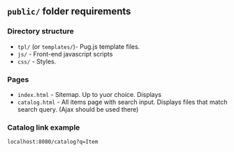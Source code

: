 ## `public/` folder requirements

### Directory structure
- `tpl/`  (or `templates/`)- Pug.js template files.
- `js/` - Front-end javascript scripts
- `css/` - Styles.

### Pages
- `index.html` - Sitemap. Up to yuor choice. Displays
- `catalog.html` - All items page with search input. Displays files that match search query. (Ajax should be used there)

### Catalog link example
`localhost:8080/catalog?q=Item`
